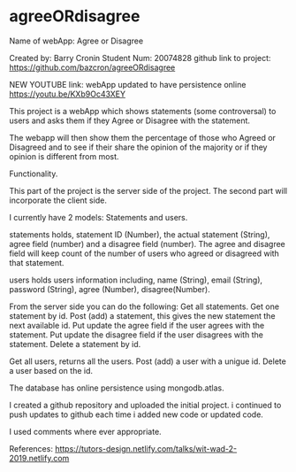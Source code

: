 # agreeORdisagree

Name of webApp: Agree or Disagree

Created by: Barry Cronin
Student Num: 20074828
github link to project:  https://github.com/bazcron/agreeORdisagree

NEW YOUTUBE link: webApp updated to have persistence online https://youtu.be/KXb9Oc43XEY

This project is a webApp which shows statements (some controversal) to users and asks them if they Agree or Disagree with the statement.

The webapp will then show them the percentage of those who Agreed or Disagreed and to see if their share the opinion of the majority or if they opinion is different from most.


Functionality.

This part of the project is the server side of the project. The second part will incorporate the client side.

I currently have 2 models: Statements and users. 

statements holds, statement ID (Number), the actual statement (String), agree field (number) and a disagree field (number). The  agree and disagree field will keep count of the number of users who agreed or disagreed with that statement.

users holds users information including, name (String), email (String), password (String), agree (Number), disagree(Number).

From the server side you can do the following:
Get all statements.
Get one statement by id.
Post (add) a statement, this gives the new statement the next available id.
Put update the agree field if the user agrees with the statement.
Put update the disagree field if the user disagrees with the statement.
Delete a statement by id.

Get all users, returns all the users.
Post (add) a user with a unigue id.
Delete a user based on the id.

The database has online persistence using mongodb.atlas.

I created a github repository and uploaded the initial project. i continued to push updates to github each time i added new code or updated code.

I used comments where ever appropriate.





References:
https://tutors-design.netlify.com/talks/wit-wad-2-2019.netlify.com
